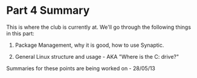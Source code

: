 # Part 4 Summary #

This is where the club is currently at. We'll go through the following things in this part:

1) Package Management, why it is good, how to use Synaptic.

2) General Linux structure and usage - AKA "Where is the C: drive?"

Summaries for these points are being worked on - 28/05/13
